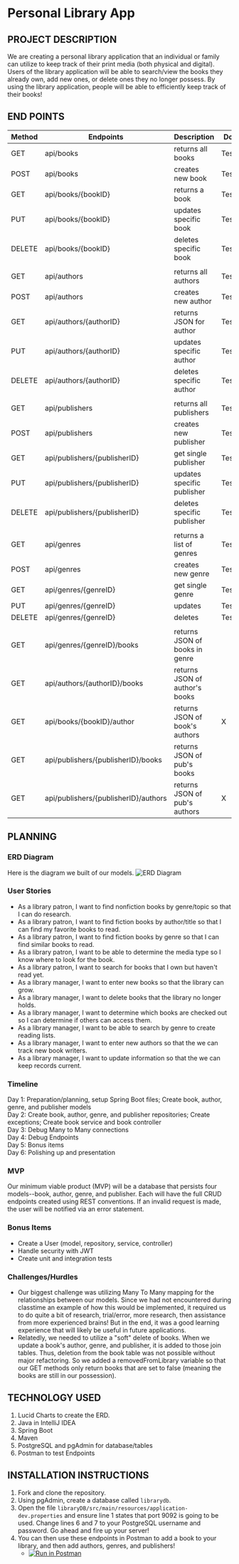# Personal Library App

## PROJECT DESCRIPTION

We are creating a personal library application that an individual or family can utilize to keep track of their print
media (both physical and digital). Users of the library application will be able to search/view the books they already
own, add new ones, or delete ones they no longer possess. By using the library application, people will be able to
efficiently keep track of their books!

## END POINTS

| Method |Endpoints                           | Description                    | Done   |
|--------|------------------------------------|--------------------------------|--------|
| GET    |api/books                           | returns all books              | Tested |
| POST   |api/books                           | creates new book               | Tested |
| GET    |api/books/{bookID}                  | returns a book                 | Tested |
| PUT    |api/books/{bookID}                  | updates specific book          | Tested |
| DELETE |api/books/{bookID}                  | deletes specific book          | Tested |
|        |                                    |                                |        |
| GET    |api/authors                         | returns all authors            | Tested |
| POST   |api/authors                         | creates new author             | Tested |
| GET    |api/authors/{authorID}              | returns JSON for author        | Tested |
| PUT    |api/authors/{authorID}              | updates specific author        | Tested |
| DELETE |api/authors/{authorID}              | deletes specific author        | Tested |
|        |                                    |                                |        |  
| GET    |api/publishers                      | returns all publishers         | Tested |
| POST   |api/publishers                      | creates new publisher          | Tested |
| GET    |api/publishers/{publisherID}        | get single publisher           | Tested |
| PUT    |api/publishers/{publisherID}        | updates specific publisher     | Tested |
| DELETE |api/publishers/{publisherID}        | deletes specific publisher     | Tested |
|        |                                    |                                |        |
| GET    |api/genres                          | returns a list of genres       | Tested |
| POST   |api/genres                          | creates new genre              | Tested |
| GET    |api/genres/{genreID}                | get single genre               | Tested |
| PUT    |api/genres/{genreID}                | updates                        | Tested |
| DELETE |api/genres/{genreID}                | deletes                        | Tested |
|        |                                    |                                |        |
| GET    |api/genres/{genreID}/books          | returns JSON of books in genre |        |
| GET    |api/authors/{authorID}/books        | returns JSON of author's books |        |
| GET    |api/books/{bookID}/author           | returns JSON of book's authors | X      |
| GET    |api/publishers/{publisherID}/books  | returns JSON of pub's books    |        |
| GET    |api/publishers/{publisherID}/authors| returns JSON of pub's authors  | X      |

## PLANNING

### ERD Diagram
Here is the diagram we built of our models.
![ERD Diagram](https://user-images.githubusercontent.com/79819338/148406873-2b707cb8-9c64-4029-a1c6-ea8f6001adac.png)

### User Stories

- As a library patron, I want to find nonfiction books by genre/topic so that I can do research.
- As a library patron, I want to find fiction books by author/title so that I can find my favorite books to read.
- As a library patron, I want to find fiction books by genre so that I can find similar books to read.
- As a library patron, I want to be able to determine the media type so I know where to look for the book.
- As a library patron, I want to search for books that I own but haven't read yet.
- As a library manager, I want to enter new books so that the library can grow.
- As a library manager, I want to delete books that the library no longer holds.
- As a library manager, I want to determine which books are checked out so I can determine if others can access them.
- As a library manager, I want to be able to search by genre to create reading lists.
- As a library manager, I want to enter new authors so that the we can track new book writers.
- As a library manager, I want to update information so that the we can keep records current.

### Timeline
Day 1: Preparation/planning, setup Spring Boot files; Create book, author, genre, and publisher models <br>
Day 2: Create book, author, genre, and publisher repositories; Create exceptions; Create book service and book controller <br>
Day 3: Debug Many to Many connections <br>
Day 4: Debug Endpoints <br>
Day 5: Bonus items <br>
Day 6: Polishing up and presentation

### MVP
Our minimum viable product (MVP) will be a database that persists four models--book, author, genre, and publisher. Each will have the full CRUD endpoints created using REST conventions. If an invalid request is made, the user will be notified via an error statement.

### Bonus Items
- Create a User (model, repository, service, controller)
- Handle security with JWT
- Create unit and integration tests

### Challenges/Hurdles
- Our biggest challenge was utilizing Many To Many mapping for the relationships between our models. Since we had not encountered during classtime an example of how this would be implemented, it required us to do quite a bit of research, trial/error, more research, then assistance from more experienced brains! But in the end, it was a good learning experience that will likely be useful in future applications. 
- Relatedly, we needed to utilize a "soft" delete of books. When we update a book's author, genre, and publisher, it is added to those join tables. Thus, deletion from the book table was not possible without major refactoring. So we added a removedFromLibrary variable so that our GET methods only return books that are set to false (meaning the books are still in our possession). 

## TECHNOLOGY USED
1. Lucid Charts to create the ERD.
2. Java in IntelliJ IDEA
3. Spring Boot
4. Maven
5. PostgreSQL and pgAdmin for database/tables
6. Postman to test Endpoints

## INSTALLATION INSTRUCTIONS
1. Fork and clone the repository.
2. Using pgAdmin, create a database called ```librarydb```.
3. Open the file ```libraryDB/src/main/resources/application-dev.properties``` and ensure line 1 states that port 9092 is going to be used. Change lines 6 and 7 to your PostgreSQL username and password. Go ahead and fire up your server!
4. You can then use these endpoints in Postman to add a book to your library, and then add authors, genres, and publishers!
    - [![Run in Postman](https://run.pstmn.io/button.svg)](https://app.getpostman.com/run-collection/4946b25c3802e77d763d?action=collection%2Fimport)


